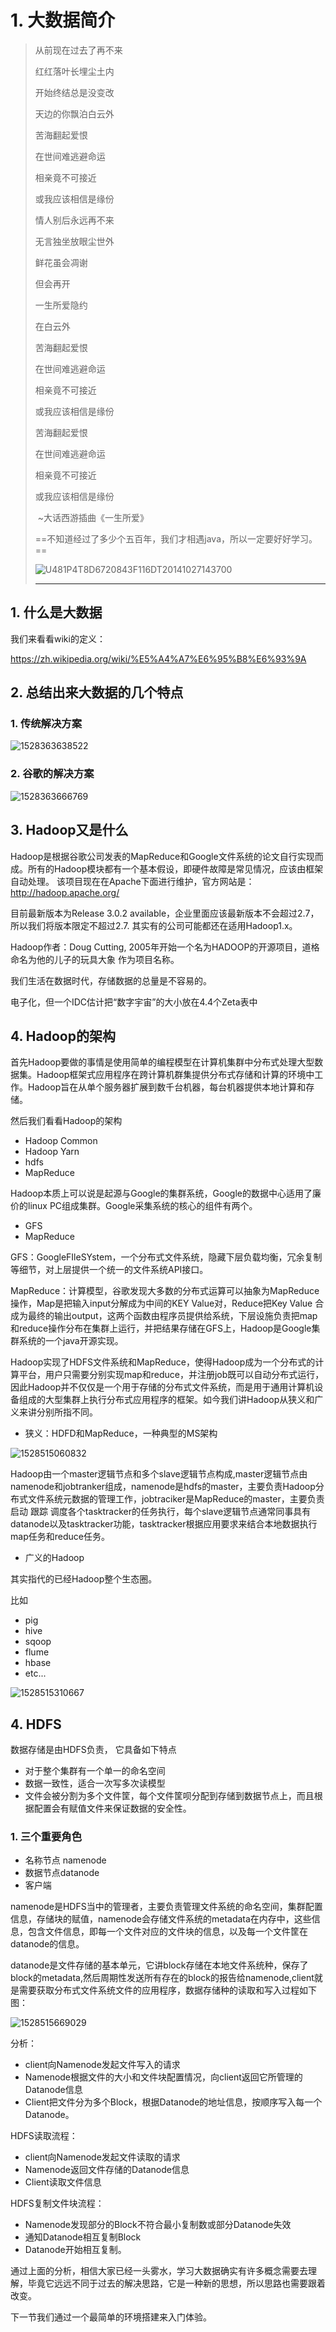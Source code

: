# 1. 大数据简介

> 从前现在过去了再不来
>
> 红红落叶长埋尘土内
>
> 开始终结总是没变改
>
> 天边的你飘泊白云外
>
> 苦海翻起爱恨
>
> 在世间难逃避命运
>
> 相亲竟不可接近
>
> 或我应该相信是缘份
>
> 情人别后永远再不来
>
> 无言独坐放眼尘世外
>
> 鲜花虽会凋谢
>
> 但会再开
>
> 一生所爱隐约
>
> 在白云外
>
> 苦海翻起爱恨
>
> 在世间难逃避命运
>
> 相亲竟不可接近
>
> 或我应该相信是缘份
>
> 苦海翻起爱恨
>
> 在世间难逃避命运
>
> 相亲竟不可接近
>
> 或我应该相信是缘份
>
> ​	~大话西游插曲《一生所爱》 
>
> ​      ==不知道经过了多少个五百年，我们才相遇java，所以一定要好好学习。==
>
> ![U481P4T8D6720843F116DT20141027143700](images/U481P4T8D6720843F116DT20141027143700.jpg)
>
> ---



## 1. 什么是大数据

我们来看看wiki的定义：

https://zh.wikipedia.org/wiki/%E5%A4%A7%E6%95%B8%E6%93%9A

## 2. 总结出来大数据的几个特点



### 1. 传统解决方案

![1528363638522](images/1528363638522.png)

### 2. 谷歌的解决方案



![1528363666769](images/1528363666769.png)



## 3. Hadoop又是什么

​	Hadoop是根据谷歌公司发表的MapReduce和Google文件系统的论文自行实现而成。所有的Hadoop模块都有一个基本假设，即硬件故障是常见情况，应该由框架自动处理。 该项目现在在Apache下面进行维护，官方网站是：http://hadoop.apache.org/

目前最新版本为Release 3.0.2 available，企业里面应该最新版本不会超过2.7，所以我们将版本限定不超过2.7. 其实有的公司可能都还在适用Hadoop1.x。



Hadoop作者：Doug Cutting, 2005年开始一个名为HADOOP的开源项目，道格命名为他的儿子的玩具大象 作为项目名称。



我们生活在数据时代，存储数据的总量是不容易的。

电子化，但一个IDC估计把“数字宇宙”的大小放在4.4个Zeta表中

## 4. Hadoop的架构

​	首先Hadoop要做的事情是使用简单的编程模型在计算机集群中分布式处理大型数据集。Hadoop框架式应用程序在跨计算机群集提供分布式存储和计算的环境中工作。Hadoop旨在从单个服务器扩展到数千台机器，每台机器提供本地计算和存储。 

然后我们看看Hadoop的架构

- Hadoop Common
- Hadoop Yarn
- hdfs
- MapReduce





Hadoop本质上可以说是起源与Google的集群系统，Google的数据中心适用了廉价的linux PC组成集群。Google采集系统的核心的组件有两个。

- GFS
- MapReduce



GFS：GoogleFIleSYstem，一个分布式文件系统，隐藏下层负载均衡，冗余复制等细节，对上层提供一个统一的文件系统API接口。



MapReduce：计算模型，谷歌发现大多数的分布式运算可以抽象为MapReduce操作，Map是把输入input分解成为中间的KEY Value对，Reduce把Key Value 合成为最终的输出output，这两个函数由程序员提供给系统，下层设施负责把map和reduce操作分布在集群上运行，并把结果存储在GFS上，Hadoop是Google集群系统的一个java开源实现。

Hadoop实现了HDFS文件系统和MapReduce，使得Hadoop成为一个分布式的计算平台，用户只需要分别实现map和reduce，并注册job既可以自动分布式运行，因此Hadoop并不仅仅是一个用于存储的分布式文件系统，而是用于通用计算机设备组成的大型集群上执行分布式应用程序的框架。如今我们讲Hadoop从狭义和广义来讲分别所指不同。

- 狭义：HDFD和MapReduce，一种典型的MS架构

![1528515060832](images/1528515060832.png)



Hadoop由一个master逻辑节点和多个slave逻辑节点构成,master逻辑节点由namenode和jobtranker组成，namenode是hdfs的master，主要负责Hadoop分布式文件系统元数据的管理工作，jobtraciker是MapReduce的master，主要负责启动 跟踪 调度各个tasktracker的任务执行，每个slave逻辑节点通常同事具有datanode以及tasktracker功能，tasktracker根据应用要求来结合本地数据执行map任务和reduce任务。

- 广义的Hadoop

其实指代的已经Hadoop整个生态圈。

比如

- pig
- hive
- sqoop
- flume
- hbase
- etc...

![1528515310667](images/1528515310667.png)





##  4. HDFS

数据存储是由HDFS负责， 它具备如下特点

- 对于整个集群有一个单一的命名空间
- 数据一致性，适合一次写多次读模型
- 文件会被分割为多个文件筐，每个文件筐呗分配到存储到数据节点上，而且根据配置会有赋值文件来保证数据的安全性。



### 1. 三个重要角色

- 名称节点 namenode
- 数据节点datanode
- 客户端

namenode是HDFS当中的管理者，主要负责管理文件系统的命名空间，集群配置信息，存储块的赋值，namenode会存储文件系统的metadata在内存中，这些信息，包含文件信息，即每一个文件对应的文件块的信息，以及每一个文件筐在datanode的信息。

datanode是文件存储的基本单元，它讲block存储在本地文件系统种，保存了block的metadata,然后周期性发送所有存在的block的报告给namenode,client就是需要获取分布式文件系统文件的应用程序，数据存储种的读取和写入过程如下图：

![1528515669029](images/1528515669029.png)



分析：

- client向Namenode发起文件写入的请求
- Namenode根据文件的大小和文件块配置情况，向client返回它所管理的Datanode信息
- Client把文件分为多个Block，根据Datanode的地址信息，按顺序写入每一个Datanode。



HDFS读取流程：

- client向Namenode发起文件读取的请求
- Namenode返回文件存储的Datanode信息
- Client读取文件信息



HDFS复制文件块流程：

- Namenode发现部分的Block不符合最小复制数或部分Datanode失效
- 通知Datanode相互复制Block
- Datanode开始相互复制。





通过上面的分析，相信大家已经一头雾水，学习大数据确实有许多概念需要去理解，毕竟它远远不同于过去的解决思路，它是一种新的思想，所以思路也需要跟着改变。

下一节我们通过一个最简单的环境搭建来入门体验。













